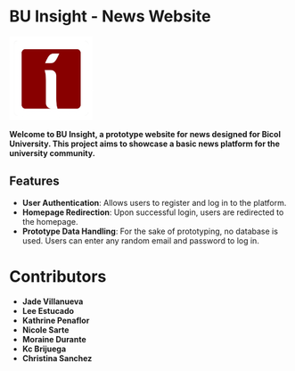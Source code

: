 # BU Insight - News Website 
<img src="assets/BU_Insights__1_-removebg-preview.png" alt="BU Insight Logo" width="150px">

**Welcome to BU Insight, a prototype website for news designed for Bicol University. This project aims to showcase a basic news platform for the university community.**

## Features

- **User Authentication**: Allows users to register and log in to the platform.
- **Homepage Redirection**: Upon successful login, users are redirected to the homepage.
- **Prototype Data Handling**: For the sake of prototyping, no database is used. Users can enter any random email and password to log in.
  
# Contributors
- **Jade Villanueva**
- **Lee Estucado**
- **Kathrine Penaflor**
- **Nicole Sarte**
- **Moraine Durante**
- **Kc Brijuega**
- **Christina Sanchez**

